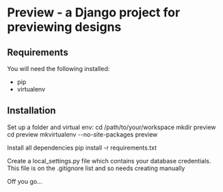 # Preview - a Django project for previewing designs

## Requirements

You will need the following installed:
* pip
* virtualenv

## Installation

Set up a folder and virtual env:
    cd /path/to/your/workspace
	mkdir preview
	cd preview
	mkvirtualenv --no-site-packages preview
	
Install all dependencies
    pip install -r requirements.txt

Create a local_settings.py file which contains your database credentials.  This file is on the .gitignore list
and so needs creating manually

Off you go...